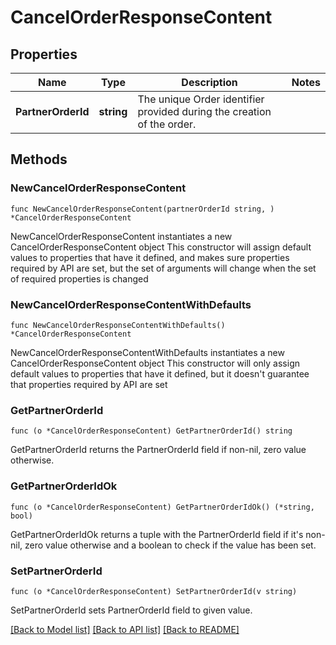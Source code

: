 # CancelOrderResponseContent

## Properties

Name | Type | Description | Notes
------------ | ------------- | ------------- | -------------
**PartnerOrderId** | **string** | The unique Order identifier provided during the creation of the order. | 

## Methods

### NewCancelOrderResponseContent

`func NewCancelOrderResponseContent(partnerOrderId string, ) *CancelOrderResponseContent`

NewCancelOrderResponseContent instantiates a new CancelOrderResponseContent object
This constructor will assign default values to properties that have it defined,
and makes sure properties required by API are set, but the set of arguments
will change when the set of required properties is changed

### NewCancelOrderResponseContentWithDefaults

`func NewCancelOrderResponseContentWithDefaults() *CancelOrderResponseContent`

NewCancelOrderResponseContentWithDefaults instantiates a new CancelOrderResponseContent object
This constructor will only assign default values to properties that have it defined,
but it doesn't guarantee that properties required by API are set

### GetPartnerOrderId

`func (o *CancelOrderResponseContent) GetPartnerOrderId() string`

GetPartnerOrderId returns the PartnerOrderId field if non-nil, zero value otherwise.

### GetPartnerOrderIdOk

`func (o *CancelOrderResponseContent) GetPartnerOrderIdOk() (*string, bool)`

GetPartnerOrderIdOk returns a tuple with the PartnerOrderId field if it's non-nil, zero value otherwise
and a boolean to check if the value has been set.

### SetPartnerOrderId

`func (o *CancelOrderResponseContent) SetPartnerOrderId(v string)`

SetPartnerOrderId sets PartnerOrderId field to given value.



[[Back to Model list]](../README.md#documentation-for-models) [[Back to API list]](../README.md#documentation-for-api-endpoints) [[Back to README]](../README.md)


